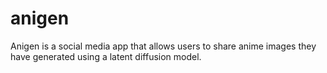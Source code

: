 # anigen
Anigen is a social media app that allows users to share anime images they have generated using a latent diffusion model.
